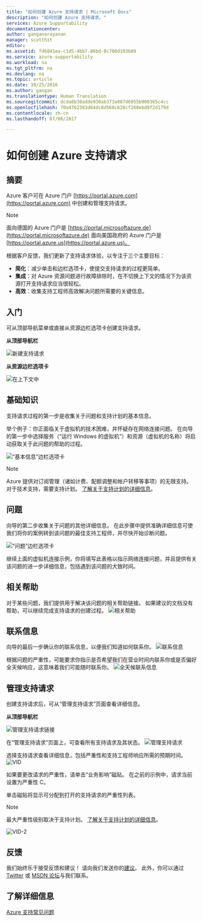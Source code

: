 ```yaml
---
title: "如何创建 Azure 支持请求 | Microsoft Docs"
description: "如何创建 Azure 支持请求。"
services: Azure Supportability
documentationcenter: 
author: ganganarayanan
manager: scotthit
editor: 
ms.assetid: fd6841ea-c1d5-4bb7-86bd-0c708d193b89
ms.service: azure-supportability
ms.workload: na
ms.tgt_pltfrm: na
ms.devlang: na
ms.topic: article
ms.date: 10/25/2016
ms.author: gangan
ms.translationtype: Human Translation
ms.sourcegitcommit: dcda8b30adde930ab373a087d6955b900365c4cc
ms.openlocfilehash: 70a4762383d64dc8d568c628cf260ebd8f2d179d
ms.contentlocale: zh-cn
ms.lasthandoff: 07/06/2017

---
```

# <a name="how-to-create-an-azure-support-request"></a>如何创建 Azure 支持请求
## <a name="summary"></a>摘要
Azure 客户可在 Azure 门户 [https://portal.azure.com](https://portal.azure.com) 中创建和管理支持请求。

> [!NOTE]
> 面向德国的 Azure 门户是 [https://portal.microsoftazure.de](https://portal.microsoftazure.de) 面向美国政府的 Azure 门户是 [https://portal.azure.us](https://portal.azure.us)。
> 
> 

根据客户反馈，我们更新了支持请求体验，以专注于三个主要目标：

* **简化**：减少单击和边栏选项卡，使提交支持请求的过程更简单。
* **集成**：对 Azure 资源问题进行故障排除时，在不切换上下文的情况下为该资源打开支持请求应当很轻松。
* **高效**：收集支持工程师高效解决问题所需要的关键信息。

## <a name="getting-started"></a>入门
可从顶部导航菜单或直接从资源边栏选项卡创建支持请求。

**从顶部导航栏**

![新建支持请求](./media/how-to-create-azure-support-request/NewSupportRequest.png)

**从资源边栏选项卡**

![在上下文中](./media/how-to-create-azure-support-request/Incontext.png)

## <a name="basics"></a>基础知识
支持请求过程的第一步是收集关于问题和支持计划的基本信息。

举个例子：你正面临关于虚拟机的技术困难，并怀疑存在网络连接问题。
在向导的第一步中选择服务（“运行 Windows 的虚拟机”）和资源（虚拟机的名称）将启动获取关于此问题的帮助的过程。

![“基本信息”边栏选项卡](./media/how-to-create-azure-support-request/Basics.png)

> [!NOTE]
> Azure 提供对订阅管理（诸如计费、配额调整和帐户转移等事项）的无限支持。 对于技术支持，需要支持计划。 [了解关于支持计划的详细信息](https://azure.microsoft.com/support/plans)。
> 
> 

## <a name="problem"></a>问题
向导的第二步收集关于问题的其他详细信息。 在此步骤中提供准确详细信息可使我们将你的案例转到该问题的最佳支持工程师，并尽快开始诊断问题。

![“问题”边栏选项卡](./media/how-to-create-azure-support-request/Problem.png)

继续上面的虚拟机连接示例，你将填写此表格以指示网络连接问题，并且提供有关该问题的进一步详细信息，包括遇到该问题的大致时间。

## <a name="related-help"></a>相关帮助
对于某些问题，我们提供用于解决该问题的相关帮助链接。 如果建议的文档没有帮助，可以继续完成支持请求的创建过程。
![相关帮助](./media/how-to-create-azure-support-request/RelatedHelp.png)

## <a name="contact-information"></a>联系信息
向导的最后一步确认你的联系信息，以便我们知道如何联系你。
![联系信息](./media/how-to-create-azure-support-request/ContactInformation.png)

根据问题的严重性，可能要求你指示是否希望我们在营业时间内联系你或是否偏好全天候响应，这意味着我们可能随时联系你。
![全天候联系信息](./media/how-to-create-azure-support-request/ContactInformation-2.png)

## <a name="manage-support-requests"></a>管理支持请求
创建支持请求后，可从“管理支持请求”页面查看详细信息。

**从顶部导航栏**

![管理支持请求链接](./media/how-to-create-azure-support-request/ManageSupportRequest-link.png)

在“管理支持请求”页面上，可查看所有支持请求及其状态。
![管理支持请求](./media/how-to-create-azure-support-request/ManageSupportRequest.png)

选择支持请求查看详细信息，包括严重性和支持工程师响应所需的预期时间。
![VID](./media/how-to-create-azure-support-request/VID.png)

如果要更改请求的严重性，请单击“业务影响”磁贴。 在之前的示例中，请求当前设置为严重性 C。

单击磁贴将显示可分配到打开的支持请求的严重性列表。

> [!NOTE]
> 最大严重性级别取决于支持计划。 [了解关于支持计划的详细信息](https://azure.microsoft.com/support/plans)。
> 
> 

![VID-2](./media/how-to-create-azure-support-request/VID-2.png)

## <a name="feedback"></a>反馈
我们始终乐于接受反馈和建议！ 请向我们发送你的[建议](https://feedback.azure.com/forums/266794-support-feedback)。 此外，你可以通过 [Twitter](https://twitter.com/azuresupport) 或 [MSDN 论坛](https://social.msdn.microsoft.com/Forums/azure)与我们联系。

## <a name="learn-more"></a>了解详细信息
[Azure 支持常见问题](https://azure.microsoft.com/support/faq)


